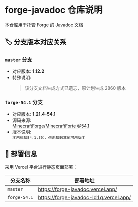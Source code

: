 # forge-javadoc 仓库说明

本仓库用于托管 Forge 的 Javadoc 文档

## 🏷 分支版本对应关系

### `master` 分支
- 对应版本: **1.12.2**
- 特殊说明:  
  > 该分支文档生成方式已遗忘，原计划生成 2860 版本

### `forge-54.1` 分支
- 对应版本: **1.21.4-54.1**
- 源码来源:  
  [MinecraftForge/MinecraftForte @54.1](https://github.com/MinecraftForge/MinecraftForge/tree/54.1)
- 版本说明:  
  `本来想找54.1.3的，但未找到其他可用版本`

## 🚀 部署信息
采用 Vercel 平台进行静态页面部署：

| 分支名称       | 部署地址                               |
|----------------|----------------------------------------|
| `master`       | <https://forge-javadoc.vercel.app/>    |
| `forge-54.1`   | <https://forge-javadoc-ld1q.vercel.app/> |
